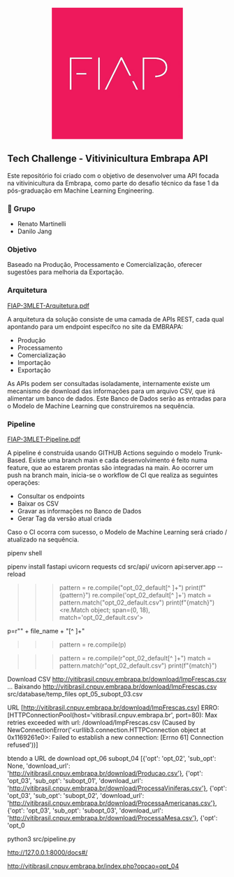 <p align="center">
  <img src="./images/fiap_logo.jpg" alt="Logo Embrapa"  width="300" height="300">
</p>

## Tech Challenge - Vitivinicultura Embrapa API
Este repositório foi criado com o objetivo de desenvolver uma API focada na vitivinicultura da Embrapa, como parte do desafio técnico da fase 1 da pós-graduação em Machine Learning Engineering.

### 👥 Grupo 
- Renato Martinelli
- Danilo Jang

### Objetivo
Baseado na Produção, Processamento e Comercialização, oferecer sugestões para melhoria da Exportação.

### Arquitetura

<a href="./2024-10-FIAP-3MLET-Arquitetura.pdf">FIAP-3MLET-Arquitetura.pdf</a>

A arquitetura da solução consiste de uma camada de APIs REST, cada qual apontando para um endpoint específco no site da EMBRAPA:
- Produção
- Processamento
- Comercialização
- Importação
- Exportação

As APIs podem ser consultadas isoladamente, internamente existe um mecanismo de download das informações para um arquivo CSV, que irá alimentar um banco de dados.
Este Banco de Dados serão as entradas para o Modelo de Machine Learning que construiremos na sequência.

### Pipeline

<a href="./2024-10-FIAP-3MLET-Pipeline.pdf">FIAP-3MLET-Pipeline.pdf</a>

A pipeline é construída usando GITHUB Actions seguindo o modelo Trunk-Based. Existe uma branch main e cada desenvolvimento é feito numa feature, que ao estarem prontas são integradas na main.
Ao ocorrer um push na branch main, inicia-se o workflow de CI que realiza as seguintes operações:
- Consultar os endpoints
- Baixar os CSV
- Gravar as informações no Banco de Dados
- Gerar Tag da versão atual criada

Caso o CI ocorra com sucesso, o Modelo de Machine Learning será criado / atualizado na sequência.


pipenv shell

pipenv install fastapi uvicorn requests
cd src/api/
uvicorn api:server.app --reload


>>> pattern = re.compile("opt_02_default[^ ]+")
>>> print(f"{pattern}")
re.compile('opt_02_default[^ ]+')
>>> match = pattern.match("opt_02_default.csv")
>>> print(f"{match}")
<re.Match object; span=(0, 18), match='opt_02_default.csv'>

p=r"" + file_name + "[^ ]+"
>>> pattern = re.compile(p)

>>> pattern = re.compile(r"opt_02_default[^ ]+")
>>> match = pattern.match(r"opt_02_default.csv")
>>> print(f"{match}")

Download CSV http://vitibrasil.cnpuv.embrapa.br/download/ImpFrescas.csv ...
Baixando http://vitibrasil.cnpuv.embrapa.br/download/ImpFrescas.csv src/database/temp_files opt_05_subopt_03.csv

URL [http://vitibrasil.cnpuv.embrapa.br/download/ImpFrescas.csv] 
ERRO: [HTTPConnectionPool(host='vitibrasil.cnpuv.embrapa.br', port=80): Max retries exceeded with url: /download/ImpFrescas.csv (Caused by NewConnectionError('<urllib3.connection.HTTPConnection object at 0x1169261e0>: Failed to establish a new connection: [Errno 61] Connection refused'))]

btendo a URL de download opt_06 subopt_04
[{'opt': 'opt_02', 'sub_opt': None, 'download_url': 'http://vitibrasil.cnpuv.embrapa.br/download/Producao.csv'}, {'opt': 'opt_03', 'sub_opt': 'subopt_01', 'download_url': 'http://vitibrasil.cnpuv.embrapa.br/download/ProcessaViniferas.csv'}, {'opt': 'opt_03', 'sub_opt': 'subopt_02', 'download_url': 'http://vitibrasil.cnpuv.embrapa.br/download/ProcessaAmericanas.csv'}, {'opt': 'opt_03', 'sub_opt': 'subopt_03', 'download_url': 'http://vitibrasil.cnpuv.embrapa.br/download/ProcessaMesa.csv'}, {'opt': 'opt_0

python3 src/pipeline.py

http://127.0.0.1:8000/docs#/

http://vitibrasil.cnpuv.embrapa.br/index.php?opcao=opt_04


